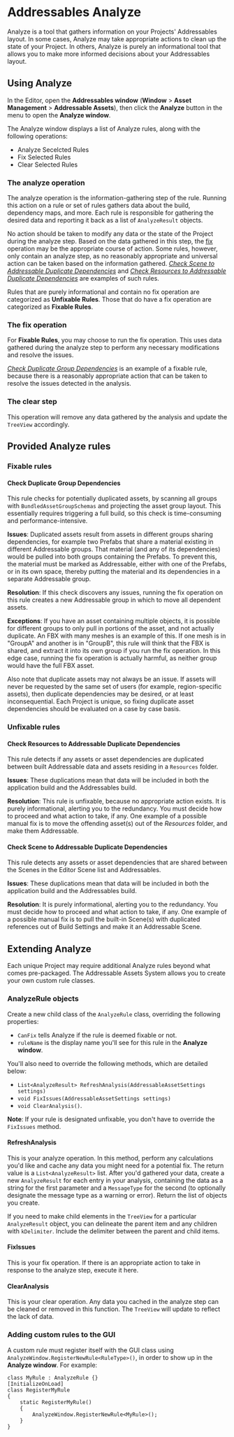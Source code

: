 # Addressables Analyze
Analyze is a tool that gathers information on your Projects' Addressables layout. In some cases, Analyze may take appropriate actions to clean up the state of your Project. In others, Analyze is purely an informational tool that allows you to make more informed decisions about your Addressables layout.

## Using Analyze
In the Editor, open the **Addressables window** (**Window** > **Asset Management** > **Addressable Assets**), then click the **Analyze** button in the menu to open the **Analyze window**.

The Analyze window displays a list of Analyze rules, along with the following operations: 

* Analyze Secelcted Rules
* Fix Selected Rules
* Clear Selected Rules

### The analyze operation
The analyze operation is the information-gathering step of the rule. Running this action on a rule or set of rules gathers data about the build, dependency maps, and more. Each rule is responsible for gathering the desired data and reporting it back as a list of `AnalyzeResult` objects.

No action should be taken to modify any data or the state of the Project during the analyze step. Based on the data gathered in this step, the [fix](#the-fix-operation) operation may be the appropriate course of action. Some rules, however, only contain an analyze step, as no reasonably appropriate and universal action can be taken based on the information gathered. [_Check Scene to Addressable Duplicate Dependencies_](#check-scene-to-addressable-duplicate-dependencies) and [_Check Resources to Addressable Duplicate Dependencies_](#check-resources-to-addressable-duplicate-dependencies) are examples of such rules.

Rules that are purely informational and contain no fix operation are categorized as **Unfixable Rules**. Those that do have a fix operation are categorized as **Fixable Rules**.

### The fix operation
For **Fixable Rules**, you may choose to run the fix operation. This uses data gathered during the analyze step to perform any necessary modifications and resolve the issues.

[_Check Duplicate Group Dependencies_](#check-duplicate-group-dependencies) is an example of a fixable rule, because there is a reasonably appropriate action that can be taken to resolve the issues detected in the analysis.

### The clear step
This operation will remove any data gathered by the analysis and update the `TreeView` accordingly.

## Provided Analyze rules
### Fixable rules
#### Check Duplicate Group Dependencies
This rule checks for potentially duplicated assets, by scanning all groups with `BundledAssetGroupSchemas` and projecting the asset group layout. This essentially requires triggering a full build, so this check is time-consuming and performance-intensive.  

**Issues**: Duplicated assets result from assets in different groups sharing dependencies, for example two Prefabs that share a material existing in different Addressable groups. That material (and any of its dependencies) would be pulled into both groups containing the Prefabs. To prevent this, the material must be marked as Addressable, either with one of the Prefabs, or in its own space, thereby putting the material and its dependencies in a separate Addressable group.  

**Resolution**: If this check discovers any issues, running the fix operation on this rule creates a new Addressable group in which to move all dependent assets.

**Exceptions**: If you have an asset containing multiple objects, it is possible for different groups to only pull in portions of the asset, and not actually duplicate. An FBX with many meshes is an example of this. If one mesh is in "GroupA" and another is in "GroupB", this rule will think that the FBX is shared, and extract it into its own group if you run the fix operation. In this edge case, running the fix operation is actually harmful, as neither group would have the full FBX asset.

Also note that duplicate assets may not always be an issue. If assets will never be requested by the same set of users (for example, region-specific assets), then duplicate dependencies may be desired, or at least inconsequential. Each Project is unique, so fixing duplicate asset dependencies should be evaluated on a case by case basis.

### Unfixable rules
#### Check Resources to Addressable Duplicate Dependencies
This rule detects if any assets or asset dependencies are duplicated between built Addressable data and assets residing in a `Resources` folder. 

**Issues**: These duplications mean that data will be included in both the application build and the Addressables build.

**Resolution**: This rule is unfixable, because no appropriate action exists. It is purely informational, alerting you to the redundancy. You must decide how to proceed and what action to take, if any. One example of a possible manual fix is to move the offending asset(s) out of the _Resources_ folder, and make them Addressable.

#### Check Scene to Addressable Duplicate Dependencies
This rule detects any assets or asset dependencies that are shared between the Scenes in the Editor Scene list and Addressables. 

**Issues**: These duplications mean that data will be included in both the application build and the Addressables build.

**Resolution**: It is purely informational, alerting you to the redundancy. You must decide how to proceed and what action to take, if any. One example of a possible manual fix is to pull the built-in Scene(s) with duplicated references out of Build Settings and make it an Addressable Scene.

## Extending Analyze
Each unique Project may require additional Analyze rules beyond what comes pre-packaged. The Addressable Assets System allows you to create your own custom rule classes. 

### AnalyzeRule objects
Create a new child class of the `AnalyzeRule` class, overriding the following properties: 

* `CanFix` tells Analyze if the rule is deemed fixable or not.
* `ruleName` is the display name you'll see for this rule in the **Analyze window**.

You'll also need to override the following methods, which are detailed below: 

* `List<AnalyzeResult> RefreshAnalysis(AddressableAssetSettings settings)`
* `void FixIssues(AddressableAssetSettings settings)`
* `void ClearAnalysis()`.

**Note**: If your rule is designated unfixable, you don't have to override the `FixIssues` method.

#### RefreshAnalysis
This is your analyze operation. In this method, perform any calculations you'd like and cache any data you might need for a potential fix. The return value is a `List<AnalyzeResult>` list. After you'd gathered your data, create a new `AnalyzeResult` for each entry in your analysis, containing the data as a string for the first parameter and a `MessageType` for the second (to optionally designate the message type as a warning or error). Return the list of objects you create.

If you need to make child elements in the `TreeView` for a particular `AnalyzeResult` object, you can delineate the parent item and any children with `kDelimiter`. Include the delimiter between the parent and child items.

#### FixIssues
This is your fix operation. If there is an appropriate action to take in response to the analyze step, execute it here.

#### ClearAnalysis
This is your clear operation. Any data you cached in the analyze step can be cleaned or removed in this function. The `TreeView` will update to reflect the lack of data.

### Adding custom rules to the GUI
A custom rule must register itself with the GUI class using `AnalyzeWindow.RegisterNewRule<RuleType>()`, in order to show up in the **Analyze window**. For example:

```
class MyRule : AnalyzeRule {}
[InitializeOnLoad]
class RegisterMyRule
{
    static RegisterMyRule()
    {
        AnalyzeWindow.RegisterNewRule<MyRule>();
    }
}
```
